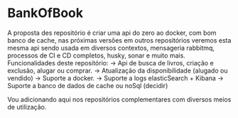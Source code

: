 # BankOfBook
A proposta des repositório é criar uma api do zero ao docker, com bom banco de cache, nas próximas versões em outros repositórios veremos esta mesma api sendo usada em diversos contextos, mensageria rabbitmq, processos de CI e CD completos, husky, sonar e muito mais.
Funcionalidades deste repositório:
-> Api de busca de livros, criação e exclusão, alugar ou comprar.
   -> Atualização da disponibilidade (alugado ou vendido)
-> Suporte a docker.
-> Suporte a logs elasticSearch + Kibana
-> Suporte a banco de dados de cache ou noSql (decidir)

Vou adicionando aqui nos repositórios complementares com diversos meios de utilização.
